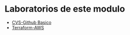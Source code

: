 # Laboratorios de este modulo

- [CVS-Github Basico](01-cvs-git.md)
- [Terraform-AWS](02-terraform.md)